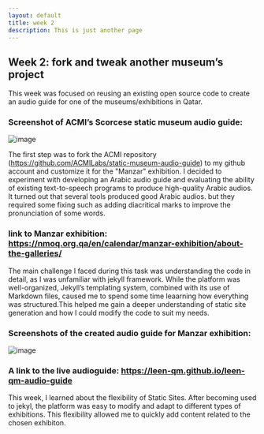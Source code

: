 ```yaml
---
layout: default
title: week 2
description: This is just another page
---
```


## **Week 2: fork and tweak another museum’s project**

This week was focused on reusing an existing open source code to create an audio guide for one of the museums/exhibitions in Qatar.

### Screenshot of ACMI’s Scorcese static museum audio guide:
![image](https://github.com/user-attachments/assets/6203502b-d11b-4522-bee8-c953a5ad4505)


The first step was to fork the ACMI repository (https://github.com/ACMILabs/static-museum-audio-guide) to my github account and customize it for the "Manzar" exhibition. I decided to experiment with developing an Arabic audio guide and evaluating the ability of existing text-to-speech programs to produce high-quality Arabic audios. It turned out that several tools produced good Arabic audios. but they required some fixing such as adding diacritical marks to improve the pronunciation of some words.

### link to Manzar exhibition: https://nmoq.org.qa/en/calendar/manzar-exhibition/about-the-galleries/

The main challenge I faced during this task was understanding the code in detail, as I was unfamiliar with jekyll framework. While the platform was well-organized, Jekyll’s templating system, combined with its use of Markdown files, caused me to spend some time leaarning how everything was structured.This helped me gain a deeper understanding of static site generation and how I could modify the code to suit my needs.


### Screenshots of the created audio guide for Manzar exhibition:
![image](https://github.com/user-attachments/assets/121033c9-5178-4a89-8c07-1ed65d3ab876)


### A link to the live audioguide: https://leen-qm.github.io/leen-qm-audio-guide

This week, I learned about the flexibility of Static Sites. After becoming used to jekyl, the platform was easy to modify and adapt to different types of exhibitions. This flexibility allowed me to quickly add content related to the chosen exhibiton.


